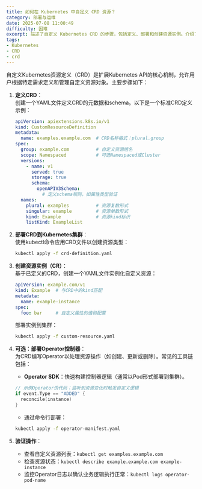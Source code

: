 ```yaml
---
title: 如何在 Kubernetes 中自定义 CRD 资源？
category: 部署与运维
date: 2025-07-08 11:00:49
difficulty: 困难
excerpt: 描述了自定义 Kubernetes CRD 的步骤，包括定义、部署和创建资源实例。介绍了 Operator 控制器的概念及其常用工具链。
tags:
- Kubernetes
- CRD
- crd
---
```

自定义Kubernetes资源定义（CRD）是扩展Kubernetes API的核心机制，允许用户根据特定需求定义和管理自定义资源对象。主要步骤如下：  

1. **定义CRD**：  
   创建一个YAML文件定义CRD的元数据和schema。以下是一个标准CRD定义示例：  
   ```yaml
   apiVersion: apiextensions.k8s.io/v1
   kind: CustomResourceDefinition
   metadata:
     name: examples.example.com  # CRD名称格式：plural.group
   spec:
     group: example.com          # 自定义资源组名
     scope: Namespaced           # 可选Namespaced或Cluster
     versions:
       - name: v1
         served: true
         storage: true
         schema:
           openAPIV3Schema:
             # 定义schema规则，如属性类型验证
     names:
       plural: examples          # 资源复数形式
       singular: example         # 资源单数形式
       kind: Example             # 资源kind标识
       listKind: ExampleList
   ```

2. **部署CRD到Kubernetes集群**：  
   使用kubectl命令应用CRD文件以创建资源类型：  
   ```bash
   kubectl apply -f crd-definition.yaml
   ```

3. **创建资源实例（CR）**：  
   基于已定义的CRD，创建一个YAML文件实例化自定义资源：  
   ```yaml
   apiVersion: example.com/v1
   kind: Example  # 与CRD中的kind匹配
   metadata:
     name: example-instance
   spec:
     foo: bar     # 自定义属性的值和配置
   ```
   部署实例到集群：  
   ```bash
   kubectl apply -f custom-resource.yaml
   ```

4. **可选：部署Operator控制器**：  
   为CRD编写Operator以处理资源操作（如创建、更新或删除）。常见的工具链包括：  
   - **Operator SDK**：快速构建控制器逻辑（通常以Pod形式部署到集群）。  
   ```go
   // 示例Operator伪代码：监听到资源变化时触发自定义逻辑
   if event.Type == "ADDED" {
     reconcile(instance)
   }
   ```  
   - 通过命令行部署：  
   ```bash
   kubectl apply -f operator-manifest.yaml
   ```

5. **验证操作**：  
   - 查看自定义资源列表：`kubectl get examples.example.com`  
   - 检查资源状态：`kubectl describe example.example.com example-instance`  
   - 监控Operator日志以确认业务逻辑执行正常：`kubectl logs operator-pod-name`

